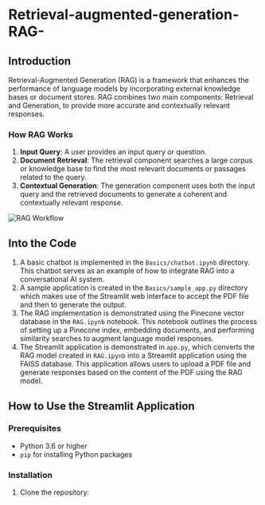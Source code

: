 # Retrieval-augmented-generation-RAG-


## Introduction

Retrieval-Augmented Generation (RAG) is a framework that enhances the performance of language models by incorporating external knowledge bases or document stores. RAG combines two main components: Retrieval and Generation, to provide more accurate and contextually relevant responses.

### How RAG Works

1. **Input Query**: A user provides an input query or question.
2. **Document Retrieval**: The retrieval component searches a large corpus or knowledge base to find the most relevant documents or passages related to the query.
3. **Contextual Generation**: The generation component uses both the input query and the retrieved documents to generate a coherent and contextually relevant response.

![RAG Workflow](https://github.com/7homasjames/Retrieval-augmented-generation-RAG-/assets/118433299/8d45c66f-9b99-418f-8d2e-6b0df0f60494)


## Into the Code

1. A basic chatbot is implemented in the `Basics/chatbot.ipynb` directory. This chatbot serves as an example of how to integrate RAG into a conversational AI system.
2. A sample application is created in the `Basics/sample_app.py` directory which makes use of the Streamlit web interface to accept the PDF file and then to generate the output.
3. The RAG implementation is demonstrated using the Pinecone vector database in the `RAG.ipynb` notebook. This notebook outlines the process of setting up a Pinecone index, embedding documents, and performing similarity searches to augment language model responses.
4. The Streamlit application is demonstrated in `app.py`, which converts the RAG model created in `RAG.ipynb` into a Streamlit application using the FAISS database. This application allows users to upload a PDF file and generate responses based on the content of the PDF using the RAG model.

## How to Use the Streamlit Application

### Prerequisites

- Python 3.6 or higher
- `pip` for installing Python packages

### Installation

1. Clone the repository:
